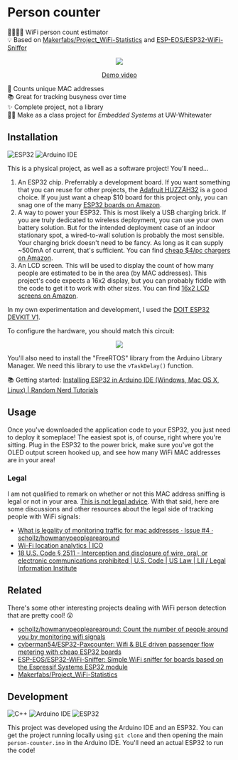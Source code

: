 <!-- ![🗝️ Archived! 👴](https://i.imgur.com/9vmkYS4.png) -->

# Person counter

👨‍👩‍👧‍👦 WiFi person count estimator \
💡 Based on [Makerfabs/Project_WiFi-Statistics] and [ESP-EOS/ESP32-WiFi-Sniffer]

<div align="center">

[![](https://i.imgur.com/7kVg93O.png)](https://www.youtube.com/watch?v=R-2aqAtgXY8)

[Demo video](https://www.youtube.com/watch?v=R-2aqAtgXY8)

</div>

📡 Counts unique MAC addresses \
📚 Great for tracking busyness over time \
✨ Complete project, not a library \
👨‍💻 Make as a class project for _Embedded Systems_ at UW-Whitewater

## Installation

![ESP32](https://img.shields.io/static/v1?style=for-the-badge&message=ESP32&color=E7352C&logo=Espressif&logoColor=FFFFFF&label=)
![Arduino IDE](https://img.shields.io/static/v1?style=for-the-badge&message=Arduino+IDE&color=00979D&logo=Arduino&logoColor=FFFFFF&label=)

This is a physical project, as well as a software project! You'll need...

1. An ESP32 chip. Preferrably a development board. If you want something that
   you can reuse for other projects, the [Adafruit HUZZAH32] is a good choice.
   If you just want a cheap $10 board for this project only, you can snag one of
   the many [ESP32 boards on Amazon].
2. A way to power your ESP32. This is most likely a USB charging brick. If you
   are truly dedicated to wireless deployment, you can use your own battery
   solution. But for the intended deployment case of an indoor stationary spot,
   a wired-to-wall solution is probably the most sensible. Your charging brick
   doesn't need to be fancy. As long as it can supply ~500mA of current, that's
   sufficient. You can find [cheap $4/pc chargers on Amazon].
3. An LCD screen. This will be used to display the count of how many people are
   estimated to be in the area (by MAC addresses). This project's code expects a
   16x2 display, but you can probably fiddle with the code to get it to work
   with other sizes. You can find [16x2 LCD screens on Amazon].

In my own experimentation and development, I used the [DOIT ESP32 DEVKIT V1].

To configure the hardware, you should match this circuit:

<div align="center">

![](https://www.circuitschools.com/wp-content/uploads/2020/09/Interfacing-16X2-LCD-module-with-ESP-32-without-using-I2C-adapter.webp)

</div>

You'll also need to install the "FreeRTOS" library from the Arduino Library
Manager. We need this library to use the `vTaskDelay()` function.

📚 Getting started: [Installing ESP32 in Arduino IDE (Windows, Mac OS X, Linux)
| Random Nerd Tutorials]

## Usage

Once you've downloaded the application code to your ESP32, you just need to
deploy it someplace! The easiest spot is, of course, right where you're sitting.
Plug in the ESP32 to the power brick, make sure you've got the OLED output
screen hooked up, and see how many WiFi MAC addresses are in your area!

### Legal

I am not qualified to remark on whether or not this MAC address sniffing is
legal or not in your area. [This is not legal advice]. With that said, here are
some discussions and other resources about the legal side of tracking people
with WiFi signals:

- [What is legality of monitoring traffic for mac addresses · Issue #4 · schollz/howmanypeoplearearound](https://github.com/schollz/howmanypeoplearearound/issues/4)
- [Wi-Fi location analytics | ICO](https://ico.org.uk/media/for-organisations/documents/1560691/wi-fi-location-analytics-guidance.pdf)
- [18 U.S. Code § 2511 - Interception and disclosure of wire, oral, or electronic communications prohibited | U.S. Code | US Law | LII / Legal Information Institute](https://www.law.cornell.edu/uscode/text/18/2511)

## Related

There's some other interesting projects dealing with WiFi person detection that
are pretty cool! 😲

- [schollz/howmanypeoplearearound: Count the number of people around you by monitoring wifi signals](https://github.com/schollz/howmanypeoplearearound#readme)
- [cyberman54/ESP32-Paxcounter: Wifi & BLE driven passenger flow metering with cheap ESP32 boards](https://github.com/cyberman54/ESP32-Paxcounter#readme)
- [ESP-EOS/ESP32-WiFi-Sniffer: Simple WiFi sniffer for boards based on the Espressif Systems ESP32 module](https://github.com/ESP-EOS/ESP32-WiFi-Sniffer#readme)
- [Makerfabs/Project_WiFi-Statistics](https://github.com/Makerfabs/Project_WiFi-Statistics#readme)

## Development

![C++](https://img.shields.io/static/v1?style=for-the-badge&message=C%2B%2B&color=00599C&logo=C%2B%2B&logoColor=FFFFFF&label=)
![Arduino IDE](https://img.shields.io/static/v1?style=for-the-badge&message=Arduino+IDE&color=00979D&logo=Arduino&logoColor=FFFFFF&label=)
![ESP32](https://img.shields.io/static/v1?style=for-the-badge&message=ESP32&color=E7352C&logo=Espressif&logoColor=FFFFFF&label=)

This project was developed using the Arduino IDE and an ESP32. You can get the
project running locally using `git clone` and then opening the main
`person-counter.ino` in the Arduino IDE. You'll need an actual ESP32 to run the
code!

<!-- prettier-ignore-start -->
[adafruit huzzah32]: https://www.adafruit.com/product/3405
[esp32 boards on amazon]: https://www.amazon.com/s?k=esp32+board
[cheap $4/pc chargers on amazon]: https://www.amazon.com/s?k=usb+charger
[16x2 LCD screens on Amazon]: https://www.amazon.com/s?k=arduino+16x2+lcd
[Makerfabs/Project_WiFi-Statistics]: https://github.com/Makerfabs/Project_WiFi-Statistics#readme
[ESP-EOS/ESP32-WiFi-Sniffer]: https://github.com/ESP-EOS/ESP32-WiFi-Sniffer#readme
[this is not legal advice]: https://notlegaladvice.law/
[Installing ESP32 in Arduino IDE (Windows, Mac OS X, Linux) | Random Nerd Tutorials]: https://randomnerdtutorials.com/installing-the-esp32-board-in-arduino-ide-windows-instructions/
[DOIT ESP32 DEVKIT V1]:  https://www.circuitstate.com/wp-content/cache/all/pinouts/doit-esp32-devkit-v1-wifi-development-board-pinout-diagram-and-reference/index.html
<!-- prettier-ignore-end -->
